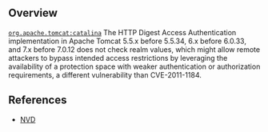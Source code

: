 ## Overview
[`org.apache.tomcat:catalina`](http://search.maven.org/#search%7Cga%7C1%7Ca%3A%22catalina%22)
The HTTP Digest Access Authentication implementation in Apache Tomcat 5.5.x before 5.5.34, 6.x before 6.0.33, and 7.x before 7.0.12 does not check realm values, which might allow remote attackers to bypass intended access restrictions by leveraging the availability of a protection space with weaker authentication or authorization requirements, a different vulnerability than CVE-2011-1184.

## References
- [NVD](https://web.nvd.nist.gov/view/vuln/detail?vulnId=CVE-2011-5063)